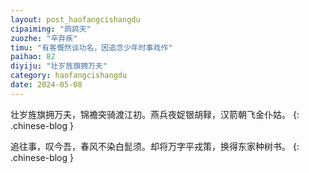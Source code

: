 ```yaml
---
layout: post_haofangcishangdu
cipaiming: "鹧鸪天"
zuozhe: "辛弃疾"
timu: "有客慨然谈功名，因追念少年时事戏作"
paihao: 82
diyiju: "壮岁旌旗拥万夫"
category: haofangcishangdu
date: 2024-05-08
---
```


壮岁旌旗拥万夫，锦襜突骑渡江初。燕兵夜娖银胡䩮，汉箭朝飞金仆姑。
{: .chinese-blog }

追往事，叹今吾，春风不染白髭须。却将万字平戎策，换得东家种树书。
{: .chinese-blog }
